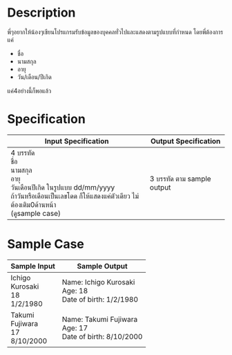 # Description
พี่ๆอยากให้น้องๆเขียนโปรแกรมรับข้อมูลของบุคคลทั่วไปและแสดงตามรูปแบบที่กำหนด โดยพี่ต้องการแค่
- ชื่อ
- นามสกุล
- อายุ
- วัน/เดือน/ปีเกิด

แค่4อย่างนี้ก็พอแล้ว

# Specification
| Input Specification | Output Specification |
| - | - |
| 4 บรรทัด <br> ชื่อ <br> นามสกุล <br> อายุ <br> วันเดือนปีเกิด ในรูปแบบ dd/mm/yyyy <br> ถ้าวันหรือเดือนเป็นเลขโดด ก็ให้แสดงแค่ตัวเดียว ไม่ต้องเติม0ด้านหน้า  <br> (ดูsample case)| 3 บรรทัด ตาม sample output |


# Sample Case
| Sample Input | Sample Output |
| - | - |
| Ichigo <br> Kurosaki <br> 18 <br> 1/2/1980 | Name: Ichigo Kurosaki <br> Age: 18 <br> Date of birth: 1/2/1980 |
| Takumi <br> Fujiwara <br> 17 <br> 8/10/2000 | Name: Takumi Fujiwara <br> Age: 17 <br> Date of birth: 8/10/2000 |